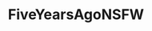 ---
title: FiveYearsAgoNSFW
crosslinks:
- gonewild
- livven
- curvy
- nsfw
- WTF
- ImGoingToHellForThis
- hugeboobs
- funny
- RealGirls
- ass
- pics
- palegirls
- lovegaymale
- LegalTeens
- AllYourSexNeeds
- Boobies
- hardbodies
- NSFW_GIF
- TheLastAirbender
- GoneWildPlus
---
